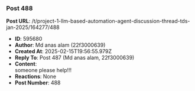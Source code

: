 ### Post 488
**Post URL**: /t/project-1-llm-based-automation-agent-discussion-thread-tds-jan-2025/164277/488
- **ID**: 595680
- **Author**: Md anas alam (22f3000639)
- **Created At**: 2025-02-15T19:56:55.979Z
- **Reply To**: Post 487 (Md anas alam, 22f3000639)
- **Content**:  
  someone please help!!!
- **Reactions**: None
- **Post Number**: 488

